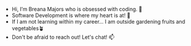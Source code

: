 - Hi, I’m Breana Majors who is obsessed with coding. 👋
- Software Development is where my heart is at! 👀
- If I am not learning within my career... I am outside gardening fruits and vegetables🪴
- Don't be afraid to reach out! Let's chat! 📫 

<!---
BreezyIT/BreezyIT is a ✨ special ✨ repository because its `README.md` (this file) appears on your GitHub profile.
You can click the Preview link to take a look at your changes.
--->
